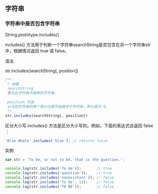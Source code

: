 ## 字符串

### 字符串中是否包含字符串

String.prototype.includes()

includes() 方法用于判断一个字符串searchString是否包含在另一个字符串str中，根据情况返回 true 或 false。

语法

str.includes(searchString[, position])

```js
/**
 * 参数
 searchString
 要在此字符串中搜索的字符串。
 
 position 可选
 从当前字符串的哪个索引位置开始搜寻子字符串，默认值为 0。
 */
str.includes(searchString[, position])

```

区分大小写
includes() 方法是区分大小写的。例如，下面的表达式会返回 false ：
```js
'Blue Whale'.includes('blue'); // returns false
```

实例

```js
var str = 'To be, or not to be, that is the question.';

console.log(str.includes('To be'));       // true
console.log(str.includes('question'));    // true
console.log(str.includes('nonexistent')); // false
console.log(str.includes('To be', 1));    // false
console.log(str.includes('TO BE'));       // false
```